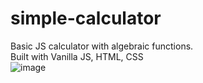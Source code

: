 # simple-calculator
Basic JS calculator with algebraic functions. <br/>
Built with Vanilla JS, HTML, CSS <br/>
![image](https://user-images.githubusercontent.com/24422068/144260680-4590389d-1ea1-4b2e-9e07-36e274cf9cea.png)
